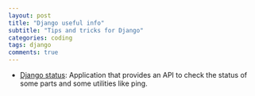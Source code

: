 ```yaml
---
layout: post
title: "Django useful info"
subtitle: "Tips and tricks for Django"
categories: coding
tags: django
comments: true
---
```

* [Django status](https://pypi.org/project/django-status/):
 Application that provides an API to check the status of some parts and some utilities like ping.
